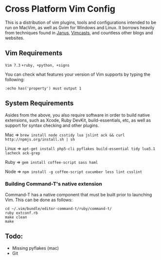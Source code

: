 # Cross Platform Vim Config

This is a distribution of vim plugins, tools and configurations intended to be run on MacVim, as well as Gvim for Windows and Linux. It borrows heavily from techniques found in [Janus](https://github.com/carlhuda/janus), [Vimcasts](http://vimcasts.org/), and countless other blogs and websites.

## Vim Requirements

`Vim 7.3`
`+ruby, +python, +signs`

You can check what features your version of Vim supports by typing the following:

```:echo has('property') must output 1```

## System Requirements
Asides from the above, you also require software in order to build native extensions, such as Xcode, Ruby DevKit, build-essentials, etc, as well as support for syntax checking and other plugins.

Mac   => ```brew install node csstidy lua jslint ack && curl http://npmjs.org/install.sh | sh```

Linux => ```apt-get install php5-cli pyflakes build-essential tidy lua5.1 lacheck ack-grep```

Ruby  => ```gem install coffee-script sass haml```

Node  => ```npm install -g coffee-script cucumber less lint csslint```


### Building Command-T's native extension
Command-T has a native component that must be built prior to launching Vim. This can be done as follows:

    cd ~/.vim/bundle/editor-command-t/ruby/command-t/
    ruby extconf.rb
    make clean
    make


## Todo:
* Missing pyflakes (mac)
* Git
